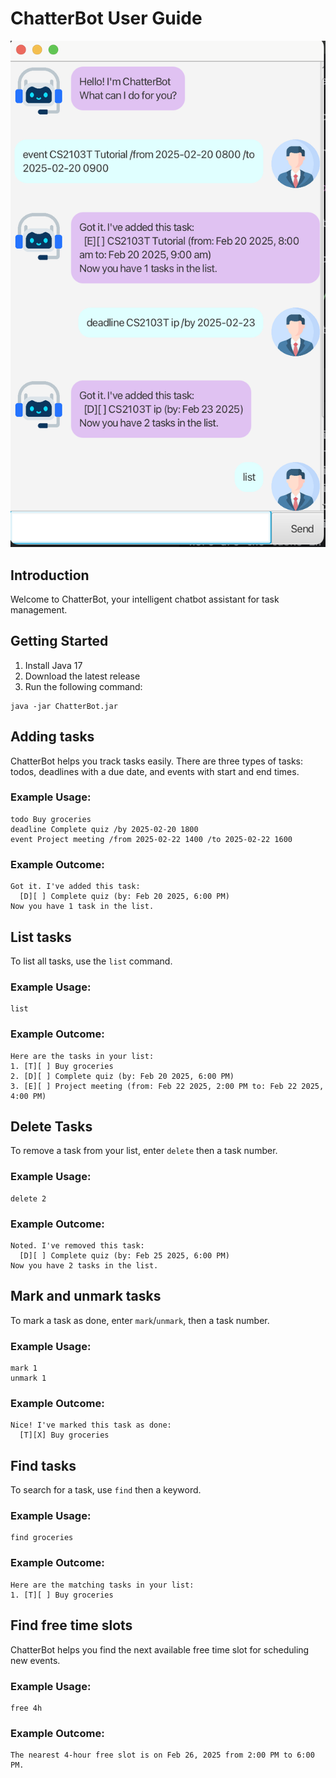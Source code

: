 # ChatterBot User Guide
![Screenshot of ChatterBot](/docs/Ui.png)

## Introduction
Welcome to ChatterBot, your intelligent chatbot assistant for task management.

## Getting Started
1. Install Java 17
2. Download the latest release
3. Run the following command:
```
java -jar ChatterBot.jar
```


## Adding tasks

ChatterBot helps you track tasks easily. There are three types of tasks: todos, deadlines with a due date, and events with start and end times. 

### Example Usage:
```
todo Buy groceries
deadline Complete quiz /by 2025-02-20 1800
event Project meeting /from 2025-02-22 1400 /to 2025-02-22 1600
```

### Example Outcome:
```
Got it. I've added this task:
  [D][ ] Complete quiz (by: Feb 20 2025, 6:00 PM)
Now you have 1 task in the list.
```

## List tasks
To list all tasks, use the `list` command.

### Example Usage:
```
list
```
### Example Outcome:
```
Here are the tasks in your list:
1. [T][ ] Buy groceries
2. [D][ ] Complete quiz (by: Feb 20 2025, 6:00 PM)
3. [E][ ] Project meeting (from: Feb 22 2025, 2:00 PM to: Feb 22 2025, 4:00 PM)

```

## Delete Tasks
To remove a task from your list, enter `delete` then a task number.

### Example Usage:
```
delete 2
```

### Example Outcome:
```
Noted. I've removed this task:
  [D][ ] Complete quiz (by: Feb 25 2025, 6:00 PM)
Now you have 2 tasks in the list.
```

## Mark and unmark tasks
To mark a task as done, enter `mark`/`unmark`, then a task number.

### Example Usage:
```
mark 1
unmark 1
```

### Example Outcome:
```
Nice! I've marked this task as done:
  [T][X] Buy groceries
```

## Find tasks
To search for a task, use `find` then a keyword.

### Example Usage:
```
find groceries
```

### Example Outcome:
```
Here are the matching tasks in your list:
1. [T][ ] Buy groceries
```

## Find free time slots
ChatterBot helps you find the next available free time slot for scheduling new events.

### Example Usage:
```
free 4h
```

### Example Outcome:
```
The nearest 4-hour free slot is on Feb 26, 2025 from 2:00 PM to 6:00 PM.
```

